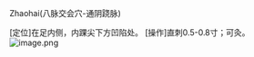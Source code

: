 Zhaohai(八脉交会穴-通阴跷脉)

[定位]在足内侧，内踝尖下方凹陷处。
[操作]直刺0.5-0.8寸；可灸。
![image.png](https://picgo18719498306.oss-cn-guangzhou.aliyuncs.com/20250423211359185.png)
